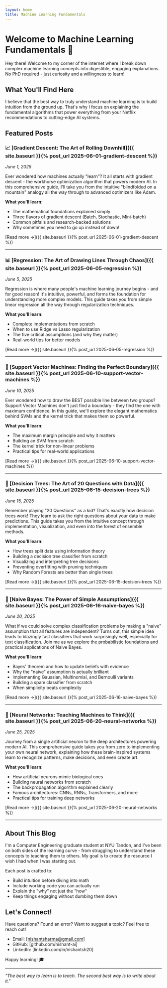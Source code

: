 ```yaml
---
layout: home
title: Machine Learning Fundamentals
---
```


# Welcome to Machine Learning Fundamentals 🚀

Hey there! Welcome to my corner of the internet where I break down complex machine learning concepts into digestible, engaging explanations. No PhD required - just curiosity and a willingness to learn!

## What You'll Find Here

I believe that the best way to truly understand machine learning is to build intuition from the ground up. That's why I focus on explaining the fundamental algorithms that power everything from your Netflix recommendations to cutting-edge AI systems.

## Featured Posts

### 📈 [Gradient Descent: The Art of Rolling Downhill]({{ site.baseurl }}{% post_url 2025-06-01-gradient-descent %})
*June 1, 2025*

Ever wondered how machines actually "learn"? It all starts with gradient descent - the workhorse optimization algorithm that powers modern AI. In this comprehensive guide, I'll take you from the intuitive "blindfolded on a mountain" analogy all the way through to advanced optimizers like Adam. 

**What you'll learn:**
- The mathematical foundations explained simply
- Three flavors of gradient descent (Batch, Stochastic, Mini-batch)
- Common pitfalls and research-backed solutions
- Why sometimes you need to go up instead of down!

[Read more →]({{ site.baseurl }}{% post_url 2025-06-01-gradient-descent %})

---

### 📊 [Regression: The Art of Drawing Lines Through Chaos]({{ site.baseurl }}{% post_url 2025-06-05-regression %})
*June 5, 2025*

Regression is where many people's machine learning journey begins - and for good reason! It's intuitive, powerful, and forms the foundation for understanding more complex models. This guide takes you from simple linear regression all the way through regularization techniques.

**What you'll learn:**
- Complete implementations from scratch
- When to use Ridge vs Lasso regularization
- The five critical assumptions (and why they matter)
- Real-world tips for better models

[Read more →]({{ site.baseurl }}{% post_url 2025-06-05-regression %})

---

### 🎯 [Support Vector Machines: Finding the Perfect Boundary]({{ site.baseurl }}{% post_url 2025-06-10-support-vector-machines %})
*June 10, 2025*

Ever wondered how to draw the BEST possible line between two groups? Support Vector Machines don't just find a boundary - they find the one with maximum confidence. In this guide, we'll explore the elegant mathematics behind SVMs and the kernel trick that makes them so powerful.

**What you'll learn:**
- The maximum margin principle and why it matters
- Building an SVM from scratch
- The kernel trick for non-linear problems
- Practical tips for real-world applications

[Read more →]({{ site.baseurl }}{% post_url 2025-06-10-support-vector-machines %})

---

### 🌳 [Decision Trees: The Art of 20 Questions with Data]({{ site.baseurl }}{% post_url 2025-06-15-decision-trees %})
*June 15, 2025*

Remember playing "20 Questions" as a kid? That's exactly how decision trees work! They learn to ask the right questions about your data to make predictions. This guide takes you from the intuitive concept through implementation, visualization, and even into the forest of ensemble methods.

**What you'll learn:**
- How trees split data using information theory
- Building a decision tree classifier from scratch
- Visualizing and interpreting tree decisions
- Preventing overfitting with pruning techniques
- Why Random Forests are better than single trees

[Read more →]({{ site.baseurl }}{% post_url 2025-06-15-decision-trees %})

---

### 🎲 [Naive Bayes: The Power of Simple Assumptions]({{ site.baseurl }}{% post_url 2025-06-16-naive-bayes %})
*June 20, 2025*

What if we could solve complex classification problems by making a "naive" assumption that all features are independent? Turns out, this simple idea leads to blazingly fast classifiers that work surprisingly well, especially for text classification. Join me as we explore the probabilistic foundations and practical applications of Naive Bayes.

**What you'll learn:**
- Bayes' theorem and how to update beliefs with evidence
- Why the "naive" assumption is actually brilliant
- Implementing Gaussian, Multinomial, and Bernoulli variants
- Building a spam classifier from scratch
- When simplicity beats complexity

[Read more →]({{ site.baseurl }}{% post_url 2025-06-16-naive-bayes %})

---

### 🧠 [Neural Networks: Teaching Machines to Think]({{ site.baseurl }}{% post_url 2025-06-20-neural-networks %})
*June 25, 2025*

Journey from a single artificial neuron to the deep architectures powering modern AI. This comprehensive guide takes you from zero to implementing your own neural network, explaining how these brain-inspired systems learn to recognize patterns, make decisions, and even create art.

**What you'll learn:**
- How artificial neurons mimic biological ones
- Building neural networks from scratch
- The backpropagation algorithm explained clearly
- Famous architectures: CNNs, RNNs, Transformers, and more
- Practical tips for training deep networks

[Read more →]({{ site.baseurl }}{% post_url 2025-06-20-neural-networks %})

---

## About This Blog

I'm a Computer Engineering graduate student at NYU Tandon, and I've been on both sides of the learning curve - from struggling to understand these concepts to teaching them to others. My goal is to create the resource I wish I had when I was starting out.

Each post is crafted to:
- Build intuition before diving into math
- Include working code you can actually run
- Explain the "why" not just the "how"
- Keep things engaging without dumbing them down

## Let's Connect!

Have questions? Found an error? Want to suggest a topic? Feel free to reach out!

- Email: [nishantsharma@gmail.com]
- GitHub: [github.com/nishant-ai]
- LinkedIn: [linkedin.com/in/nishantsh20]

Happy learning! 🎓

---

*"The best way to learn is to teach. The second best way is to write about it."*
